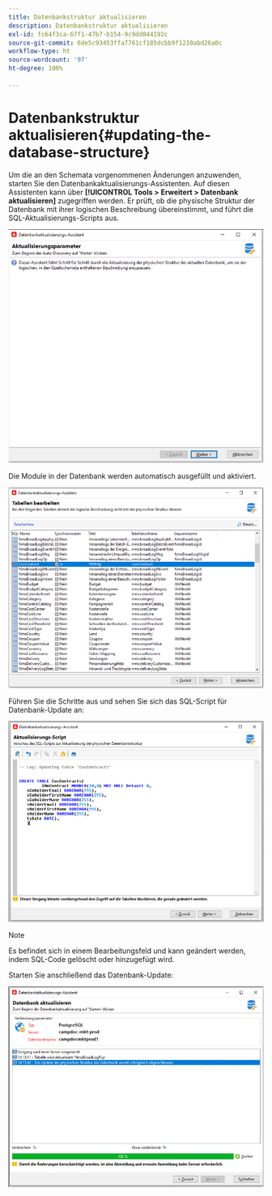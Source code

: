 ```yaml
---
title: Datenbankstruktur aktualisieren
description: Datenbankstruktur aktualisieren
exl-id: fc64f3ca-67f1-47b7-b154-9c9dd044192c
source-git-commit: 6de5c93453ffa7761cf185dcbb9f1210abd26a0c
workflow-type: ht
source-wordcount: '97'
ht-degree: 100%

---
```


# Datenbankstruktur aktualisieren{#updating-the-database-structure}

Um die an den Schemata vorgenommenen Änderungen anzuwenden, starten Sie den Datenbankaktualisierungs-Assistenten. Auf diesen Assistenten kann über **[!UICONTROL Tools > Erweitert > Datenbank aktualisieren]** zugegriffen werden. Er prüft, ob die physische Struktur der Datenbank mit ihrer logischen Beschreibung übereinstimmt, und führt die SQL-Aktualisierungs-Scripts aus.

![](assets/schema_update.png)

Die Module in der Datenbank werden automatisch ausgefüllt und aktiviert.

![](assets/schema_update_select2.png)

Führen Sie die Schritte aus und sehen Sie sich das SQL-Script für Datenbank-Update an:

![](assets/schema_update2.png)

>[!NOTE]
>
>Es befindet sich in einem Bearbeitungsfeld und kann geändert werden, indem SQL-Code gelöscht oder hinzugefügt wird.

Starten Sie anschließend das Datenbank-Update:

![](assets/schema_update3.png)

